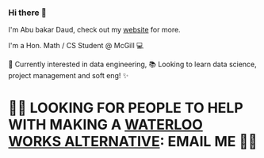 ### Hi there 👋

I'm Abu bakar Daud, check out my [website](https://abubakardaud.github.io) for more. 

I'm a Hon. Math / CS Student @ McGill 💻

🔭 Currently interested in data engineering, 📚 Looking to learn data science, project management and soft eng! ✨

# 🚨🚨 LOOKING FOR PEOPLE TO HELP WITH MAKING A [WATERLOO WORKS ALTERNATIVE](https://github.com/abubakardaud/StudentWorks/): EMAIL ME 🚨🚨 




<!--
**abubakardaud/abubakardaud** is a ✨ _special_ ✨ repository because its `README.md` (this file) appears on your GitHub profile.

Here are some ideas to get you started:

- 🔭 I’m currently working on ...
- 🌱 I’m currently learning ...
- 👯 I’m looking to collaborate on ...
- 🤔 I’m looking for help with ...
- 💬 Ask me about ...
- 📫 How to reach me: ...
- 😄 Pronouns: ...
- ⚡ Fun fact: ...
-->
